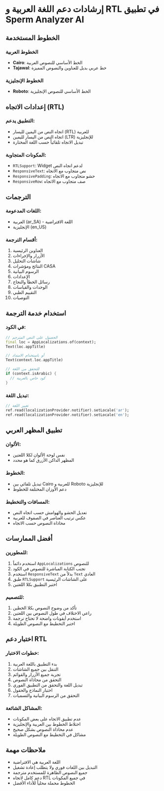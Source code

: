 # إرشادات دعم اللغة العربية و RTL في تطبيق Sperm Analyzer AI

## الخطوط المستخدمة

### الخطوط العربية
- **Cairo**: الخط الأساسي للنصوص العربية
- **Tajawal**: خط عربي بديل للعناوين والنصوص المميزة

### الخطوط الإنجليزية  
- **Roboto**: الخط الأساسي للنصوص الإنجليزية

## إعدادات الاتجاه (RTL)

### التطبيق يدعم:
- اتجاه النص من اليمين لليسار (RTL) للعربية
- اتجاه النص من اليسار لليمين (LTR) للإنجليزية
- تبديل الاتجاه تلقائياً حسب اللغة المختارة

### المكونات المتجاوبة:
- `RTLSupport`: Widget لدعم اتجاه النص
- `ResponsiveText`: نص متجاوب مع الاتجاه
- `ResponsivePadding`: حشو متجاوب مع الاتجاه
- `ResponsiveRow`: صف متجاوب مع الاتجاه

## الترجمات

### اللغات المدعومة:
- العربية (ar_SA) - اللغة الافتراضية
- الإنجليزية (en_US)

### أقسام الترجمة:
1. العناوين الرئيسية
2. الأزرار والإجراءات
3. شاشات التحليل
4. النتائج ومؤشرات CASA
5. الرسوم البيانية
6. الإعدادات
7. رسائل الخطأ والنجاح
8. الوحدات والقياسات
9. التقييم الطبي
10. التوصيات

## استخدام خدمة الترجمة

### في الكود:
```dart
// الحصول على النص المترجم
final loc = AppLocalizations.of(context);
Text(loc.appTitle)

// أو باستخدام الامتداد
Text(context.loc.appTitle)

// للتحقق من اللغة
if (context.isArabic) {
  // كود خاص بالعربية
}
```

### تبديل اللغة:
```dart
// تغيير اللغة
ref.read(localizationProvider.notifier).setLocale('ar');
ref.read(localizationProvider.notifier).setLocale('en');
```

## تطبيق المظهر العربي

### الألوان:
- نفس لوحة الألوان لكلا اللغتين
- المظهر الداكن الأزرق كما هو محدد

### الخطوط:
- تبديل تلقائي بين Cairo للعربية و Roboto للإنجليزية
- دعم الأوزان المختلفة للخطوط

### المسافات والتخطيط:
- تعديل الحشو والهوامش حسب اتجاه النص
- عكس ترتيب العناصر في الصفوف للعربية
- محاذاة النصوص حسب الاتجاه

## أفضل الممارسات

### للمطورين:
1. استخدم دائماً `AppLocalizations` للنصوص
2. تجنب الكتابة المباشرة للنصوص في الكود
3. استخدم `ResponsiveText` بدلاً من `Text` العادي
4. طبق `RTLSupport` على الشاشات الرئيسية
5. اختبر التطبيق بكلا اللغتين

### للتصميم:
1. تأكد من وضوح النصوص بكلا الخطين
2. راعي الاختلاف في طول النصوص بين اللغتين
3. استخدم أيقونات واضحة لا تحتاج ترجمة
4. اختبر التخطيط مع النصوص الطويلة

## اختبار دعم RTL

### خطوات الاختبار:
1. بدء التطبيق باللغة العربية
2. التنقل بين جميع الشاشات
3. تجربة جميع الأزرار والقوائم
4. التحقق من محاذاة النصوص
5. تبديل اللغة والتحقق من التطبيق الفوري
6. اختبار النماذج والحقول
7. التحقق من الرسوم البيانية والتسميات

### المشاكل الشائعة:
- عدم تطبيق الاتجاه على بعض المكونات
- اختلاط الخطوط بين العربية والإنجليزية
- عدم محاذاة النصوص بشكل صحيح
- مشاكل في التخطيط مع النصوص الطويلة

## ملاحظات مهمة

- اللغة العربية هي الافتراضية
- التبديل بين اللغات فوري ولا يتطلب إعادة تشغيل
- جميع النصوص الظاهرة للمستخدم مترجمة
- دعم كامل لاتجاه RTL في جميع المكونات
- الخطوط محملة محلياً للأداء الأفضل